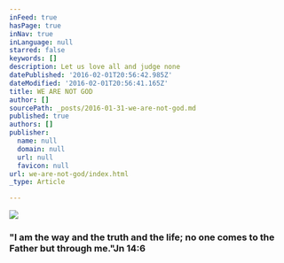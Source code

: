 ```yaml
---
inFeed: true
hasPage: true
inNav: true
inLanguage: null
starred: false
keywords: []
description: Let us love all and judge none
datePublished: '2016-02-01T20:56:42.985Z'
dateModified: '2016-02-01T20:56:41.165Z'
title: WE ARE NOT GOD
author: []
sourcePath: _posts/2016-01-31-we-are-not-god.md
published: true
authors: []
publisher:
  name: null
  domain: null
  url: null
  favicon: null
url: we-are-not-god/index.html
_type: Article

---
```

![](https://the-grid-user-content.s3-us-west-2.amazonaws.com/43f38942-99c6-4b9a-8c13-6897cef56c7a.jpg)

### "I am the way and the truth and the life; no one comes to the Father but through me."Jn 14:6